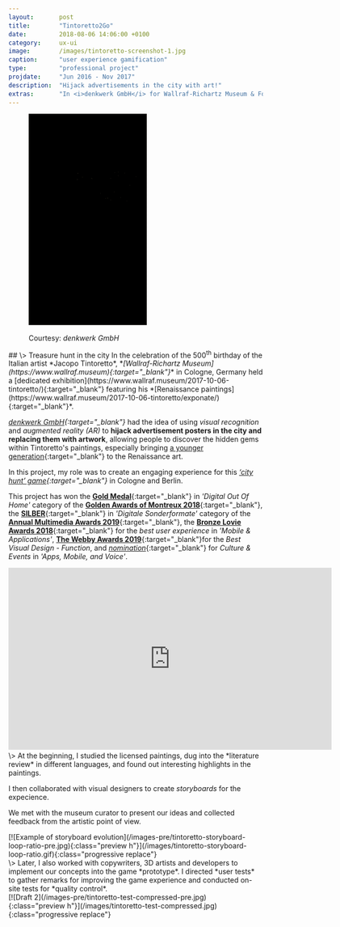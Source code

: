 ```yaml
---
layout:       post
title:        "Tintoretto2Go"
date:         2018-08-06 14:06:00 +0100
category:     ux-ui
image:        /images/tintoretto-screenshot-1.jpg
caption:      "user experience gamification"
type:         "professional project"
projdate:     "Jun 2016 - Nov 2017"
description:  "Hijack advertisements in the city with art!"
extras:       "In <i>denkwerk GmbH</i> for Wallraf-Richartz Museum & Fondation Corboud."
---
```



<div class="image entry thin" markdown="0" id="tintoretto">
<figure>
<p><img src="/images/tintoretto-preview.gif" alt="Preview of the application" /></p>
	<figcaption>Courtesy: <i>denkwerk GmbH</i></figcaption>
</figure>
</div>

<div class="entry" markdown="1">
## \>  Treasure hunt in the city
In the celebration of the 500<sup>th</sup> birthday of the Italian artist *Jacopo Tintoretto*, *<i>[Wallraf-Richartz Museum](https://www.wallraf.museum){:target="_blank"}</i>* in Cologne, Germany held a [dedicated exhibition](https://www.wallraf.museum/2017-10-06-tintoretto/){:target="_blank"} featuring his *[Renaissance paintings](https://www.wallraf.museum/2017-10-06-tintoretto/exponate/){:target="_blank"}*.

*<i>[denkwerk GmbH](https://www.denkwerk.com){:target="_blank"}</i>* had the idea of using *visual recognition* and *augmented reality (AR)* to **hijack advertisement posters in the city and replacing them with artwork**, allowing people to discover the hidden gems within Tintoretto's paintings, especially bringing [a younger generation](http://www.pipipi.de/tintoretto_en.html){:target="_blank"} to the Renaissance art.

In this project, my role was to create an engaging experience for this *[‘city hunt’ game](https://www.tintoretto2go.de){:target="_blank"}* in Cologne and Berlin.

This project has won the [**Gold Medal**](https://www.denkwerk.com/news/376-gold-rush){:target="_blank"} in *'Digital Out Of Home'* category of the [**Golden Awards of Montreux 2018**](http://www.goldenawardmontreux.com/winners2018/winners2018-digital.html){:target="_blank"}, the [**SILBER**](https://www.denkwerk.com/news/387-6-projects-7-awards){:target="_blank"} in *'Digitale Sonderformate'* category of the [**Annual Multimedia Awards 2019**](https://www.annual-multimedia.de/gewinner_2019/){:target="_blank"}, the [**Bronze Lovie Awards 2018**](https://winners.lovieawards.eu/#!y=2018&m=274){:target="_blank"} for the *best user experience* in *'Mobile & Applications'*, [**The Webby Awards 2019**](https://www.webbyawards.com/winners/2019/apps-mobile-and-voice/apps-mobile-features/best-visual-design-function/tintoretto2go/){:target="_blank"}for the *Best Visual Design - Function*, and [*nomination*](https://www.webbyawards.com/winners/2019/apps-mobile-and-voice/apps-mobile-sites-general/culture-events/tintoretto2go/){:target="_blank"} for *Culture & Events* in *'Apps, Mobile, and Voice'*.
</div>

<div class="image entry" markdown="0">
<iframe src="https://player.vimeo.com/video/240458476" width="640" height="360" frameborder="0" webkitallowfullscreen mozallowfullscreen allowfullscreen></iframe>
</div>

<div class="entry" markdown="1">
\>  
At the beginning, I studied the licensed paintings, dug into the *literature review* in different languages, and found out interesting highlights in the paintings.

I then collaborated with visual designers to create *storyboards* for the expecience.

We met with the museum curator to present our ideas and collected feedback from the artistic point of view.
</div>

<div class="image entry" markdown="1">
[![Example of storyboard evolution](/images-pre/tintoretto-storyboard-loop-ratio-pre.jpg){:class="preview h"}](/images/tintoretto-storyboard-loop-ratio.gif){:class="progressive replace"}
</div>

<div class="entry" markdown="1">
\>  
Later, I also worked with copywriters, 3D artists and developers to implement our concepts into the game *prototype*.
I directed *user tests* to gather remarks for improving the game experience and conducted on-site tests for *quality control*.
</div>

<div class="image entry" markdown="1">
[![Draft 2](/images-pre/tintoretto-test-compressed-pre.jpg){:class="preview h"}](/images/tintoretto-test-compressed.jpg){:class="progressive replace"}
</div>